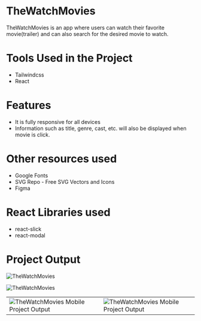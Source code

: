 # TheWatchMovies
TheWatchMovies is an app where users can watch their favorite movie(trailer) and can also search for the desired movie to watch.

# Tools Used in the Project
* Tailwindcss
* React

# Features
* It is fully responsive for all devices
* Information such as  title, genre, cast, etc. will also be displayed when movie is click.

# Other resources used
*  Google Fonts
*  SVG Repo - Free SVG Vectors and Icons
*  Figma

# React Libraries used
* react-slick
* react-modal


# Project Output
![TheWatchMovies](https://github.com/jcrunatay/movie_app/blob/main/public/image/movie_app_img1.png "TheWatchMovies Project Output")

![TheWatchMovies](https://github.com/jcrunatay/movie_app/blob/main/public/image/movie_app_img2.png "TheWatchMovies Project Output")


<table>
  <tr>
    <td><img src="[image1.jpg](https://github.com/jcrunatay/movie_app/blob/main/public/image/movie_app_mobie_img1.png)https://github.com/jcrunatay/movie_app/blob/main/public/image/movie_app_mobie_img1.png" alt="TheWatchMovies Mobile Project Output"></td>
    <td><img src="[image2.jpg](https://github.com/jcrunatay/movie_app/blob/main/public/image/movie_app_mobie_img2.png)https://github.com/jcrunatay/movie_app/blob/main/public/image/movie_app_mobie_img2.png" alt="TheWatchMovies Mobile Project Output"></td>
  </tr>
</table>
